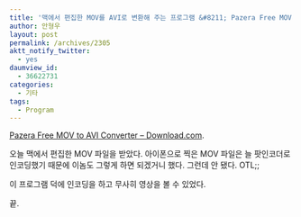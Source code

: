 ```yaml
---
title: '맥에서 편집한 MOV를 AVI로 변환해 주는 프로그램 &#8211; Pazera Free MOV to AVI Converter'
author: 안형우
layout: post
permalink: /archives/2305
aktt_notify_twitter:
  - yes
daumview_id:
  - 36622731
categories:
  - 기타
tags:
  - Program
---
```

[Pazera Free MOV to AVI Converter &#8211; Download.com][1].

오늘 맥에서 편집한 MOV 파일을 받았다. 아이폰으로 찍은 MOV 파일은 늘 팟인코더로 인코딩했기 때문에 이놈도 그렇게 하면 되겠거니 했다. 그런데 안 됐다. OTL;;

이 프로그램 덕에 인코딩을 하고 무사히 영상을 볼 수 있었다.

끝.

 [1]: http://download.cnet.com/Pazera-Free-MOV-to-AVI-Converter/3000-2194_4-10798308.html